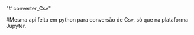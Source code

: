 "# converter_Csv" 

#Mesma api feita em python para conversão de Csv, só que na plataforma Jupyter.
